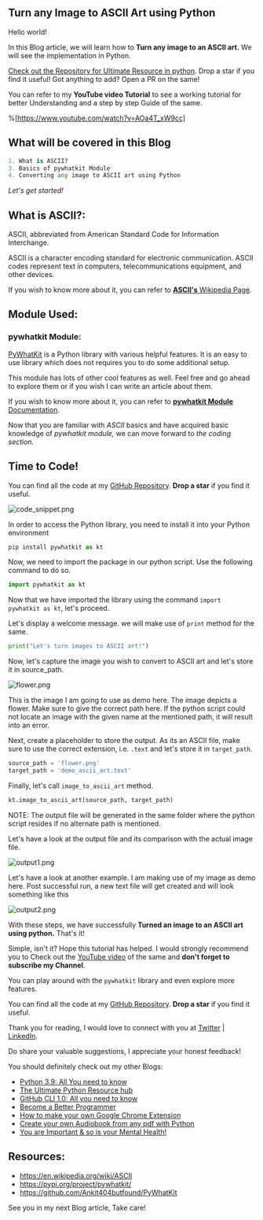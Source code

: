 ## Turn any Image to ASCII Art using Python

Hello world!

In this Blog article, we will learn how to **Turn any image to an ASCII art.** We will see the implementation in Python.

[Check out the Repository for Ultimate Resource in python](https://github.com/ayushi7rawat/Ultimate-Python-Resource-Hub). Drop a star if you find it useful! Got anything to add? Open a PR on the same!

You can refer to my **YouTube video Tutorial** to see a working tutorial for better Understanding and a step by step Guide of the same. 

%[https://www.youtube.com/watch?v=AOa4T_xW9cc]

## What will be covered in this Blog

```python
1. What is ASCII?
3. Basics of pywhatkit Module
4. Converting any image to ASCII art using Python
```

*Let's get started!*

## What is ASCII?:

ASCII, abbreviated from American Standard Code for Information Interchange.

ASCII is a character encoding standard for electronic communication. ASCII codes represent text in computers, telecommunications equipment, and other devices.

If you wish to know more about it, you can refer to [**ASCII's** Wikipedia Page](https://en.wikipedia.org/wiki/ASCII). 

## Module Used:

### pywhatkit Module:

[PyWhatKit](https://pypi.org/project/pywhatkit/) is a Python library with various helpful features. It is an easy to use library which does not requires you to do some additional setup. 

This module has lots of other cool features as well. Feel free and go ahead to explore them or if you wish I can write an article about them.

If you wish to know more about it, you can refer to [**pywhatkit Module** Documentation](https://github.com/Ankit404butfound/PyWhatKit). 

Now that you are familiar with *ASCII* basics and have acquired basic knowledge of *pywhatkit module,* we can move forward to *the coding section.*

## Time to Code!

You can find all the code at my [GitHub Repository](https://github.com/ayushi7rawat/Youtube-Projects/tree/master/Turn%20any%20image%20to%20ASCII). **Drop a star** if you find it useful.

![code_snippet.png](https://cdn.hashnode.com/res/hashnode/image/upload/v1609906793268/9HHJuWvAo.png)

In order to access the Python library, you need to install it into your Python environment

```python
pip install pywhatkit as kt
```

Now, we need to import the package in our python script. Use the following command to do so.

```python
import pywhatkit as kt
```

Now that we have imported the library using the command `import pywhatkit as kt`, let's proceed. 

Let's display a welcome message. we will make use of `print` method for the same.

```python
print("Let's turn images to ASCII art!")
```

Now, let's capture the image you wish to convert to ASCII art and let's store it in source_path. 


![flower.png](https://cdn.hashnode.com/res/hashnode/image/upload/v1609906812180/E27jSAzDt.png)

This is the image I am going to use as demo here. The image depicts a flower. Make sure to give the correct path here. If the python script could not locate an image with the given name at the mentioned path, it will result into an error.

Next, create a placeholder to store the output. As its an ASCII file, make sure to use the correct extension, i.e. `.text` and let's store it in `target_path`.

```python
source_path = 'flower.png'
target_path = 'demo_ascii_art.text'
```

Finally, let's call `image_to_ascii_art` method. 

```python
kt.image_to_ascii_art(source_path, target_path)
```

NOTE: The output file will be generated in the same folder where the python script resides if no alternate path is mentioned.

Let's have a look at the output file and its comparison with the actual image file.

![output1.png](https://cdn.hashnode.com/res/hashnode/image/upload/v1609906848976/_r15ZQFLA.png)

Let's have a look at another example. I am making use of my image as demo here. Post successful run, a new text file will get created and will look something like this

![output2.png](https://cdn.hashnode.com/res/hashnode/image/upload/v1609906870364/FSY3GpLcV.png)

With these steps, we have successfully **Turned an image to an ASCII art using python.** That's it! 

Simple, isn't it? Hope this tutorial has helped. I would strongly recommend you to Check out the [YouTube video](https://www.youtube.com/watch?v=ixB2YHGSiAQ) of the same and **don't forget to subscribe my Channel**.

You can play around with the `pywhatkit` library and even explore more features. 

You can find all the code at my [GitHub Repository](https://github.com/ayushi7rawat/Youtube-Projects/tree/master/Turn%20any%20image%20to%20ASCII). **Drop a star** if you find it useful.

Thank you for reading, I would love to connect with you at [Twitter](https://twitter.com/ayushi7rawat) | [LinkedIn](https://www.linkedin.com/in/ayushi7rawat/).

Do share your valuable suggestions, I appreciate your honest feedback!

You should definitely check out my other Blogs:

- [Python 3.9: All You need to know](https://ayushirawat.com/python-39-all-you-need-to-know)
- [The Ultimate Python Resource hub](https://ayushirawat.com/the-ultimate-python-resource-hub)
- [GitHub CLI 1.0: All you need to know](https://ayushirawat.com/github-cli-10-all-you-need-to-know)
- [Become a Better Programmer](https://ayushirawat.com/become-a-better-programmer)
- [How to make your own Google Chrome Extension](https://ayushirawat.com/how-to-make-your-own-google-chrome-extension-1)
- [Create your own Audiobook from any pdf with Python](https://ayushirawat.com/create-your-own-audiobook-from-any-pdf-with-python)
- [You are Important & so is your Mental Health!](https://ayushirawat.com/you-are-important-and-so-is-your-mental-health)

## Resources:

- https://en.wikipedia.org/wiki/ASCII
- https://pypi.org/project/pywhatkit/
- https://github.com/Ankit404butfound/PyWhatKit

See you in my next Blog article, Take care!